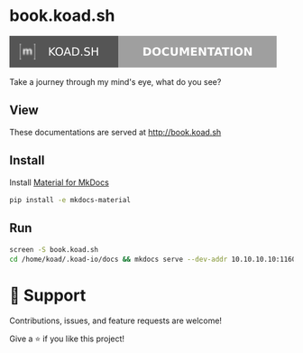 # book.koad.sh

[![Matrix](/src/assets/badges/matrix/documentation.svg)](https://matrix.to/#/#documentation:koad.sh?via=koad.sh)


Take a journey through my mind's eye, what do you see?

## View

These documentations are served at http://book.koad.sh


## Install

Install [Material for MkDocs](https://squidfunk.github.io/mkdocs-material)
```bash
pip install -e mkdocs-material
```

## Run

```bash
screen -S book.koad.sh
cd /home/koad/.koad-io/docs && mkdocs serve --dev-addr 10.10.10.10:11600
```

# 🤝 Support

Contributions, issues, and feature requests are welcome!

Give a ⭐️ if you like this project!

